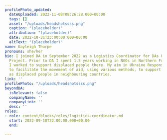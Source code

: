 ```yaml
---
profilePhoto_updated:
  dateUploaded: 2022-11-08T08:26:28.000+00:00
  tags: []
  asset: "/uploads/headshotssss.png"
  caption: "(placeholder)"
  attribution: "(placeholder)"
  date: 2022-10-31T23:00:00.000+00:00
  altText: "(placeholder)"
name: Kayleigh Thorpe
pronouns: she/her
bio: I joined DA in September 2022 as a Logistics Coordinator for DAs Ukraine Response
  Project. Prior to DA I spent 1.5 years working in NGOs in Northern France where
  I worked to support displaced people there. My aim in Ukraine Response Project is
  to facilitate the movement of aid, using various methods, to support IDPs as well
  as displaced people in neighbouring countries.
link: ''
profilePhoto: "/uploads/headshotssss.png"
beyondDA:
  isRelevant: false
  companyName: ''
  companyLink: ''
  desc: ''
roles:
- role: content/blocks/roles/logistics-coordinator.md
  start: 2022-09-18T22:00:00.000+00:00
  end: 

---
```


